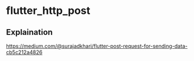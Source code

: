 # flutter_http_post



## Explaination
https://medium.com/@surajadkhari/flutter-post-request-for-sending-data-cb5c212a4826


